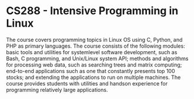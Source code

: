 # CS288 - Intensive Programming in Linux
The course covers programming topics in Linux OS using C, Python, and PHP as primary languages. The course consists of the following modules: basic tools and utilities for systemlevel software development, such as Bash, C programming, and Unix/Linux system API; methods and algorithms for processing web data, such as searching trees and matrix computing; end-to-end applications such as one that constantly presents top 100 stocks; and extending the applications to run on multiple machines. The course provides students with utilities and handson experience for programming relatively large applications.
